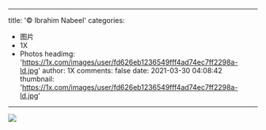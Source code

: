 
---
title: '© Ibrahim Nabeel'
categories: 
 - 图片
 - 1X
 - Photos
headimg: 'https://1x.com/images/user/fd626eb1236549fff4ad74ec7ff2298a-ld.jpg'
author: 1X
comments: false
date: 2021-03-30 04:08:42
thumbnail: 'https://1x.com/images/user/fd626eb1236549fff4ad74ec7ff2298a-ld.jpg'
---

<div>   
<img src="https://1x.com/images/user/fd626eb1236549fff4ad74ec7ff2298a-ld.jpg" referrerpolicy="no-referrer">  
</div>
            